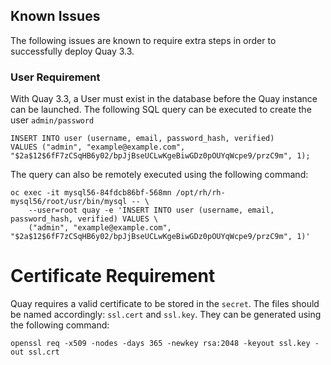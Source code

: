 ## Known Issues

The following issues are known to require extra steps in order to successfully deploy Quay 3.3.

### User Requirement

With Quay 3.3, a User must exist in the database before the Quay instance can be launched. The
following SQL query can be executed to create the user `admin/password`

```
INSERT INTO user (username, email, password_hash, verified)
VALUES ("admin", "example@example.com", "$2a$12$6fF7zCSqHB6y02/bpJjBseUCLwKgeBiwGDz0pOUYqWcpe9/przC9m", 1);
```

The query can also be remotely executed using the following command:

```
oc exec -it mysql56-84fdcb86bf-568mn /opt/rh/rh-mysql56/root/usr/bin/mysql -- \
    --user=root quay -e 'INSERT INTO user (username, email, password_hash, verified) VALUES \
    ("admin", "example@example.com", "$2a$12$6fF7zCSqHB6y02/bpJjBseUCLwKgeBiwGDz0pOUYqWcpe9/przC9m", 1)'
```

# Certificate Requirement

Quay requires a valid certificate to be stored in the `secret`. The files should be named
accordingly: `ssl.cert` and `ssl.key`. They can be generated using the following command:

```
openssl req -x509 -nodes -days 365 -newkey rsa:2048 -keyout ssl.key -out ssl.crt
```